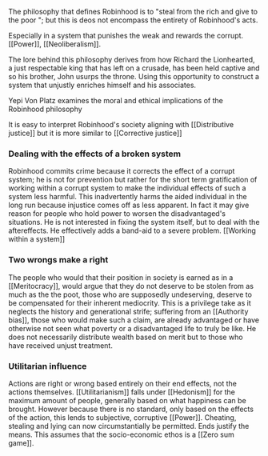 The philosophy that defines Robinhood is to "steal from the rich and give to the poor "; but this is deos not encompass the entirety of Robinhood's acts. 

Especially in a system that punishes the weak and rewards the corrupt. [[Power]], [[Neoliberalism]]. 

The lore behind this philosophy derives from how Richard the Lionhearted, a just respectable king that has left on a crusade, has been held captive and so his brother, John usurps the throne. Using this opportunity to construct a system that unjustly enriches himself and his associates. 

Yepi Von Platz examines the moral and ethical implications of the Robinhood philosophy 

It is easy to interpret Robinhood's society aligning with [[Distributive justice]] but it is more similar to [[Corrective justice]]

### Dealing with the effects of a broken system
Robinhood commits crime because it corrects the effect of a corrupt system; he is not for prevention but rather for the short term gratification of working within a corrupt system to make the individual effects of such a system less harmful. This inadvertently harms the aided individual in the long run because injustice comes off as less apparent. In fact it may give reason for people who hold power to worsen the disadvantaged's situations.
He is not interested in fixing the system itself, but to deal with the aftereffects. 
He effectively adds a band-aid to a severe problem. [[Working within a system]] 

### Two wrongs make a right 
The people who would that their position in society is earned as in a [[Meritocracy]], would argue that they do not deserve to be stolen from as much as the the poot, those who are supposedly undeserving, deserve to be compensated for their inherent mediocrity. This is a privilege take as it neglects the history and generational strife; suffering from an [[Authority bias]], those who would make such a claim, are already advantaged or have otherwise not seen what poverty or a disadvantaged life to truly be like. He does not necessarily distribute wealth based on merit but to those who have received unjust treatment. 

### Utilitarian influence
Actions are right or wrong based entirely on their end effects, not the actions themselves. [[Utilitarianism]] falls under [[Hedonism]] for the maximum amount of people, generally based on what happiness can be brought. However because there is no standard, only based on the effects of the action, this lends to subjective, corruptive [[Power]]. Cheating, stealing and lying can now circumstantially be permitted. Ends justify the means. This assumes that the socio-economic ethos is a [[Zero sum game]]. 


